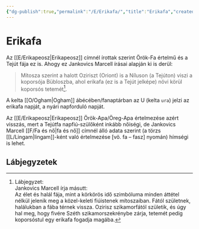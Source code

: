 ```yaml
---
{"dg-publish":true,"permalink":"/E/Erikafa/","title":"Erikafa","created":"2023-10-14T07:04","updated":"2024-10-25T17:19"}
---
```



# Erikafa

Az [[E/Erikapeosz\|Erikapeosz]] címnél írottak szerint Örök-Fa értelmű és a Tejút fája ez is. Ahogy ez Jankovics Marcell írásai alapján ki is derül:  
> Mítosza szerint a halott Oziriszt (Oriont) is a Níluson (a Tejúton) viszi a koporsója Bübloszba, ahol erikafa (ez is a Tejút jelképe) növi körül koporsós tetemét[^1].  

A kelta [[O/Ogham\|Ogham]] ábécében/fanaptárban az U (kelta `ura`) jelzi az erikafa napját, a nyári napforduló napját.  

Az [[E/Erikapeosz\|Erikapeosz]] Örök-Apa/Öreg-Apa értelmezése azért visszás, mert a Tejútfa napfiú-szülőként inkább nőiségi, de Jankovics Marcell [[F/Fa és nő\|fa és nő]] címnél álló adata szerint (a törzs [[L/Lingam\|lingam]]-ként való értelmezése \[vö. fa – fasz\] nyomán) hímségi is lehet.  

## Lábjegyzetek

[^1]: Lábjegyzet:  
Jankovics Marcell írja másutt:  
Az élet és halál fája, mint a körkörös idő szimbóluma minden áttétel nélkül jelenik meg a közel-keleti fiúistenek mítoszaiban. Fától születnek, halálukban a fába térnek vissza. Ozirisz szikamorfától születik, és úgy hal meg, hogy fivére Széth szikamorszekrénybe zárja, tetemét pedig koporsóstul egy erikafa fogadja magába.  